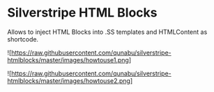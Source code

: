 # Silverstripe HTML Blocks

Allows to inject HTML Blocks into .SS templates and HTMLContent as shortcode.

![https://raw.githubusercontent.com/qunabu/silverstripe-htmlblocks/master/images/howtouse1.png]

![https://raw.githubusercontent.com/qunabu/silverstripe-htmlblocks/master/images/howtouse2.png]